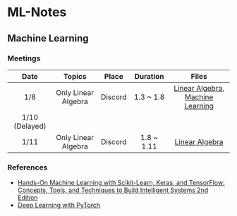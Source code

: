 # ML-Notes

## Machine Learning

### Meetings

|      Date      |        Topics       |  Place  |  Duration  |                                                                                                                 Files                                                                                                                |
|:--------------:|:-------------------:|:-------:|:----------:|:------------------------------------------------------------------------------------------------------------------------------------------------------------------------------------------------------------------------------------:|
|       1/8      | Only Linear Algebra | Discord |  1.3 ~ 1.8 | [Linear Algebra](https://github.com/enfycius/ML-Notes/blob/main/Linear%20Algebra/1.8/Linear_Algebra__1_8_.pdf), [Machine Learning](https://github.com/enfycius/ML-Notes/blob/main/Machine%20Learning/1.8/Machine_Learning__1_8_.pdf) |
| 1/10 (Delayed) |                     |         |            |                                                                                                                                                                                                                                      |
|      1/11      | Only Linear Algebra | Discord | 1.8 ~ 1.11 |                                                           [Linear Algebra](https://github.com/enfycius/ML-Notes/blob/main/Linear%20Algebra/1.11/Linear_Algebra__1_11_.pdf)                                                           |

### References

* [Hands-On Machine Learning with Scikit-Learn, Keras, and TensorFlow: Concepts, Tools, and Techniques to Build Intelligent Systems 2nd Edition](https://www.amazon.com/Hands-Machine-Learning-Scikit-Learn-TensorFlow/dp/1492032646)
* [Deep Learning with PyTorch](https://www.manning.com/books/deep-learning-with-pytorch)
